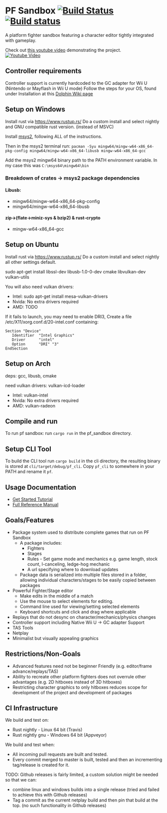 # PF Sandbox [![Build Status](https://travis-ci.org/rukai/PF_Sandbox.svg?branch=master)](https://travis-ci.org/rukai/PF_Sandbox) [![Build status](https://ci.appveyor.com/api/projects/status/89drle66lde9pq35?svg=true)](https://ci.appveyor.com/project/rukai/pf-sandbox)

A platform fighter sandbox featuring a character editor tightly integrated with gameplay.

Check out [this youtube video](https://www.youtube.com/watch?v=CTrwvg56VQs) demonstrating the project.  
[![Youtube Video](https://img.youtube.com/vi/CTrwvg56VQs/0.jpg)](https://www.youtube.com/watch?v=CTrwvg56VQs)

## Controller requirements

Controller support is currently hardcoded to the GC adapter for Wii U (Nintendo or Mayflash in Wii U mode)
Follow the steps for your OS, found under Installation at this [Dolphin Wiki page](https://wiki.dolphin-emu.org/index.php?title=How_to_use_the_Official_GameCube_Controller_Adapter_for_Wii_U_in_Dolphin)

## Setup on Windows

Install rust via https://www.rustup.rs/
Do a custom install and select nightly and GNU compatible rust version. (instead of MSVC)

Install [msys2](http://www.msys2.org/), following ALL of the instructions.

Then in the msys2 terminal run:
`pacman -Syu mingw64/mingw-w64-x86_64-pkg-config mingw64/mingw-w64-x86_64-libusb mingw-w64-x86_64-gcc`

Add the msys2 mingw64 binary path to the PATH environment variable.
In my case this was `C:\msys64\mingw64\bin`

### Breakdown of crates -> msys2 package dependencies
#### Libusb:
*   mingw64/mingw-w64-x86_64-pkg-config
*   mingw64/mingw-w64-x86_64-libusb

#### zip->(flate->miniz-sys & bzip2) & rust-crypto
*   mingw-w64-x86_64-gcc

## Setup on Ubuntu

Install rust via https://www.rustup.rs/
Do a custom install and select nightly all other settings default.

sudo apt-get install libssl-dev libusb-1.0-0-dev cmake libvulkan-dev vulkan-utils

You will also need vulkan drivers:
*   Intel: sudo apt-get install mesa-vulkan-drivers
*   Nvida: No extra drivers required
*   AMD:   TODO

If it fails to launch, you may need to enable DRI3,
Create a file /etc/X11/xorg.conf.d/20-intel.conf containing:
```
Section "Device"
   Identifier  "Intel Graphics"
   Driver      "intel"
   Option      "DRI" "3"
EndSection
```

## Setup on Arch
deps: gcc, libusb, cmake

need vulkan drivers: vulkan-icd-loader
*   Intel: vulkan-intel
*   Nvida: No extra drivers required
*   AMD:   vulkan-radeon

## Compile and run

To run pf sandbox: run `cargo run` in the pf_sandbox directory.

## Setup CLI Tool

To build the CLI tool run `cargo build` in the cli directory, the resulting binary is stored at `cli/target/debug/pf_cli`.
Copy `pf_cli` to somewhere in your PATH and rename it `pf`.

## Usage Documentation

*   [Get Started Tutorial](editor-tutorial.md)
*   [Full Reference Manual](manual.md)

## Goals/Features

*   Package system used to distribute complete games that run on PF Sandbox
    +   A package includes:
        -   Fighters
        -   Stages
        -   Rules - Set game mode and mechanics e.g. game length, stock count, l-canceling, ledge-hog mechanic
        -   A url specifying where to download updates
    +   Package data is serialized into multiple files stored in a folder, allowing individual characters/stages to be easily copied between packages
*   Powerful Fighter/Stage editor
    +   Make edits in the middle of a match
    +   Use the mouse to select elements for editing.
    +   Command line used for viewing/setting selected elements
    +   Keyboard shortcuts and click and drag where applicable
*   Replays that do not desync on character/mechanics/physics changes
*   Controller support including Native Wii U -> GC adapter Support
*   TAS Tools
*   Netplay
*   Minimalist but visually appealing graphics

## Restrictions/Non-Goals

*   Advanced features need not be beginner Friendly (e.g. editor/frame advance/replays/TAS)
*   Ability to recreate other platform fighters does not overrule other advantages (e.g. 2D hitboxes instead of 3D hitboxes)
*   Restricting character graphics to only hitboxes reduces scope for development of the project and development of packages

## CI Infrastructure

We build and test on:

*   Rust nightly - Linux 64 bit (Travis)
*   Rust nightly gnu - Windows 64 bit (Appveyor)

We build and test when:

*   All incoming pull requests are built and tested.
*   Every commit merged to master is built, tested and then an incrementing tag/release is created for it.

TODO:
Github releases is fairly limited, a custom solution might be needed so that we can:
*   combine linux and windows builds into a single release (tried and failed to achieve this with Github releases)
*   Tag a commit as the current netplay build and then pin that build at the top. (no such functionality in Github releases)
